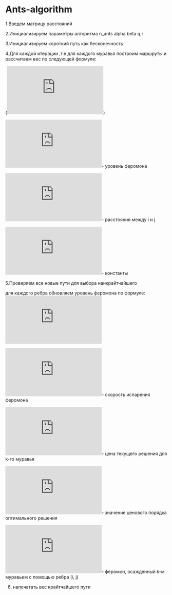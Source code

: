 # Ants-algorithm
1.Введем матрицу расстояний

2.Инициализируем параметры алгоритма n_ants alpha beta q,r

3.Инициализируем короткий путь как бесконечность

4.Для каждой итерации ,т.е для каждого муравья построим маршруты и рассчитаем вес по следующей формуле:

(![equation](https://latex.codecogs.com/gif.latex?P_%7Bij%7D%3D%5Cfrac%7B%5Ctau_%7Bij%7D%5E%7B%5Calpha%20%7D%28%5Cfrac%7B1%7D%7Bd_%7Bij%7D%7D%29%5E%7B%5Cbeta%20%7D%7D%7B%5Csum_%7Bj%5Cin%20allowed%20nodes%7D%5Ctau_%7Bij%7D%5E%7B%5Calpha%20%7D%28%5Cfrac%7B1%7D%7Bd_%7Bij%7D%7D%29%5E%7B%5Cbeta%20%7D%7D))

![equation](https://latex.codecogs.com/gif.latex?%5Ctau%20i%20j)- уровень феромона

![equation](https://latex.codecogs.com/gif.latex?d%20i%20j)- расстояния между i и j

![equation](https://latex.codecogs.com/gif.latex?%5Calpha%20%2C%5Cbeta)- константы

5.Проверяем все новые пути для выбора наикрайтчайшего 

  для каждого ребра обновляем уровень феромона по формуле:
 ![equation](https://latex.codecogs.com/gif.latex?%5Ctau%20_%7Bij%7D%28t&plus;1%29%3D%281-%5Crho%20%29%5Ctau%20_%7Bij%7D%28t%29&plus;%5Csum_%7Bk%5Cin%20colonyThatUsedEdge%28i%2Cj%29%7D%5Cfrac%7BQ%7D%7BL_%7Bk%7D%7D)
  
  ![equation](https://latex.codecogs.com/gif.latex?%5Crho)- скорость испарения феромона
  
  ![equation](https://latex.codecogs.com/gif.latex?L_%5Ek)- цена текущего решения для k-го муравья
  
  ![equation](https://latex.codecogs.com/gif.latex?Q)- значение ценового порядка оптимального решения
  
  ![equation](https://latex.codecogs.com/gif.latex?Q/L_%5Ek%28t%29)- феромон, осажденный k-м муравьем с помощью ребра (i, j)

6. напечатать вес крайтчайшего пути 

